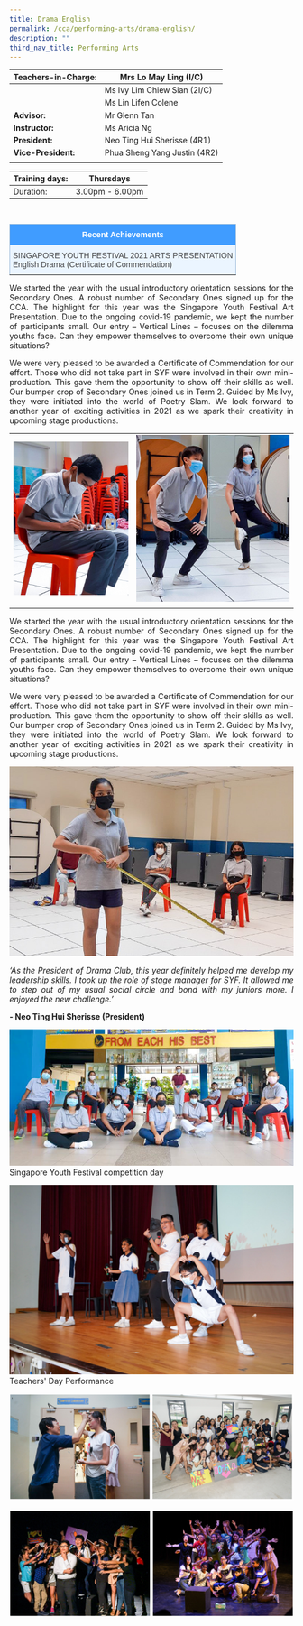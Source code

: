 ```yaml
---
title: Drama English
permalink: /cca/performing-arts/drama-english/
description: ""
third_nav_title: Performing Arts
---
```

|  **Teachers-in-Charge:** | Mrs Lo May Ling (I/C) | 
| -------- | -------- |
|  | Ms Ivy Lim Chiew Sian (2I/C) |
|  | Ms Lin Lifen Colene |
| **Advisor:** | Mr Glenn Tan |
|**Instructor:** | Ms Aricia Ng |
|**President:** | Neo Ting Hui Sherisse (4R1)|
|**Vice-President:** |  Phua Sheng Yang Justin (4R2)   |
|  |  |

| Training days: | Thursdays  |
| - | -|
| Duration: |  3.00pm - 6.00pm |

<br><style type="text/css">
.tg  {border-collapse:collapse;border-color:#9ABAD9;border-spacing:0;}
.tg td{background-color:#EBF5FF;border-color:#9ABAD9;border-style:solid;border-width:1px;color:#444;
  font-family:Arial, sans-serif;font-size:14px;overflow:hidden;padding:10px 5px;word-break:normal;}
.tg th{background-color:#409cff;border-color:#9ABAD9;border-style:solid;border-width:1px;color:#fff;
  font-family:Arial, sans-serif;font-size:14px;font-weight:normal;overflow:hidden;padding:10px 5px;word-break:normal;}
.tg .tg-3jrd{border-color:inherit;font-family:"Lucida Sans Unicode", "Lucida Grande", sans-serif !important;font-size:medium;
  text-align:left;vertical-align:top}
</style>
<table class="tg">
<thead>
  <tr>
		<th class="tg-3jrd"><b>Recent Achievements</b><br></th>
  </tr>
</thead>
<tbody>
  <tr>
    <td class="tg-3jrd">SINGAPORE YOUTH FESTIVAL 2021 ARTS PRESENTATION<br>English Drama (Certificate of Commendation)</td>
  </tr>
</tbody>
</table>


<p style="text-align:justify">We started the year with the usual introductory orientation sessions for the Secondary Ones. A robust number of Secondary Ones signed up for the CCA. The highlight for this year was the Singapore Youth Festival Art Presentation. Due to the ongoing covid-19 pandemic, we kept the number of participants small. Our entry – Vertical Lines – focuses on the dilemma youths face. Can they empower themselves to overcome their own unique situations?</p>


<p style="text-align:justify">We were very pleased to be awarded a Certificate of Commendation for our effort. Those who did not take part in SYF were involved in their own mini-production. This gave them the opportunity to show off their skills as well. Our bumper crop of Secondary Ones joined us in Term 2. Guided by Ms Ivy, they were initiated into the world of Poetry Slam.  We look forward to another year of exciting activities in 2021 as we spark their creativity in upcoming stage productions.</p>

| | |
|-|-|
| ![Scriptwriting](/images/Cca/cca-dramael-02.jpg) | ![Warming up](/images/Cca/cca-dramael-03.jpg) |
| | |


<p style="text-align:justify">We started the year with the usual introductory orientation sessions for the Secondary Ones. A robust number of Secondary Ones signed up for the CCA. The highlight for this year was the Singapore Youth Festival Art Presentation. Due to the ongoing covid-19 pandemic, we kept the number of participants small. Our entry – Vertical Lines – focuses on the dilemma youths face. Can they empower themselves to overcome their own unique situations?</p>

<p style="text-align:justify">We were very pleased to be awarded a Certificate of Commendation for our effort. Those who did not take part in SYF were involved in their own mini-production. This gave them the opportunity to show off their skills as well. Our bumper crop of Secondary Ones joined us in Term 2. Guided by Ms Ivy, they were initiated into the world of Poetry Slam.  We look forward to another year of exciting activities in 2021 as we spark their creativity in upcoming stage productions.</p>

![Use of space](/images/Cca/cca-dramael-04.jpg)


<p style="text-align:justify; font-style:italic">‘As the President of Drama Club, this year definitely helped me develop my leadership skills. I took up the role of stage manager for SYF. It allowed me to step out of my usual social circle and bond with my juniors more. I enjoyed the new challenge.’</p>

**- Neo Ting Hui Sherisse (President)**

![Singapore Youth Festival competition day](/images/Cca/cca-dramael-05.jpg)
Singapore Youth Festival competition day

![Teachers Day Performance](/images/Cca/cca-dramael-06.jpg)
Teachers' Day Performance

![](/images/Cca/cca-dramael-07.jpg)

![](/images/Cca/cca-dramael-08.jpg)